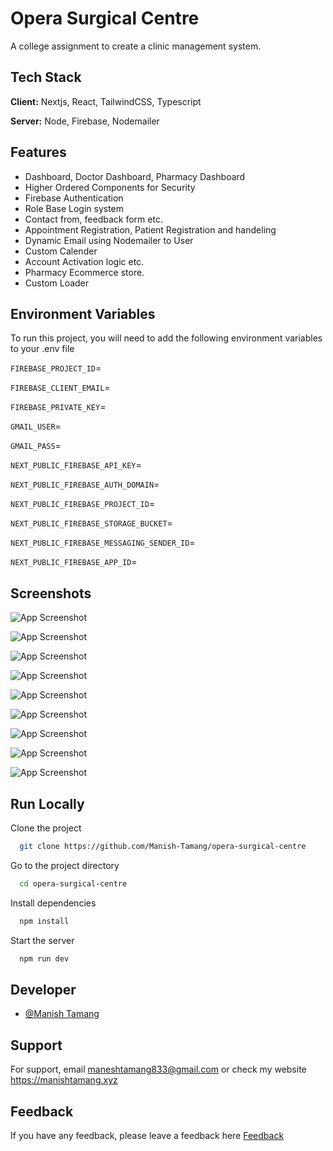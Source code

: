 # Opera Surgical Centre

A college assignment to create a clinic management system.

## Tech Stack

**Client:** Nextjs, React, TailwindCSS, Typescript

**Server:** Node, Firebase, Nodemailer

## Features

- Dashboard, Doctor Dashboard, Pharmacy Dashboard
- Higher Ordered Components for Security
- Firebase Authentication
- Role Base Login system
- Contact from, feedback form etc.
- Appointment Registration, Patient Registration and handeling
- Dynamic Email using Nodemailer to User
- Custom Calender
- Account Activation logic etc.
- Pharmacy Ecommerce store.
- Custom Loader

## Environment Variables

To run this project, you will need to add the following environment variables to your .env file

`FIREBASE_PROJECT_ID`=

`FIREBASE_CLIENT_EMAIL`=

`FIREBASE_PRIVATE_KEY`=

`GMAIL_USER`=

`GMAIL_PASS`=

`NEXT_PUBLIC_FIREBASE_API_KEY`=

`NEXT_PUBLIC_FIREBASE_AUTH_DOMAIN`=

`NEXT_PUBLIC_FIREBASE_PROJECT_ID`=

`NEXT_PUBLIC_FIREBASE_STORAGE_BUCKET`=

`NEXT_PUBLIC_FIREBASE_MESSAGING_SENDER_ID`=

`NEXT_PUBLIC_FIREBASE_APP_ID`=

## Screenshots

![App Screenshot](https://github.com/Manish-Tamang/opera-surgical-centre/blob/main/src/images/banner.png?raw=true)

![App Screenshot](https://github.com/Manish-Tamang/opera-surgical-centre/blob/main/src/images/Screenshot%202024-08-14%20072850.png?raw=true)

![App Screenshot](https://github.com/Manish-Tamang/opera-surgical-centre/blob/main/src/images/Screenshot%202024-08-14%20082538.png?raw=true)

![App Screenshot](https://github.com/Manish-Tamang/opera-surgical-centre/blob/main/src/images/Screenshot%202024-08-14%20082813.png?raw=true)

![App Screenshot](https://github.com/Manish-Tamang/opera-surgical-centre/blob/main/src/images/Screenshot%202024-08-14%20082827.png?raw=true)

![App Screenshot](https://github.com/Manish-Tamang/opera-surgical-centre/blob/main/src/images/Screenshot%202024-08-15%20071428.png?raw=true)

![App Screenshot](https://github.com/Manish-Tamang/opera-surgical-centre/blob/main/src/images/Screenshot%202024-08-15%20071457.png?raw=true)

![App Screenshot](https://github.com/Manish-Tamang/opera-surgical-centre/blob/main/src/images/Screenshot%202024-08-15%20071519.png?raw=true)

![App Screenshot](https://github.com/Manish-Tamang/opera-surgical-centre/blob/main/src/images/Screenshot%202024-08-15%20071534.png?raw=true)

## Run Locally

Clone the project

```bash
  git clone https://github.com/Manish-Tamang/opera-surgical-centre
```

Go to the project directory

```bash
  cd opera-surgical-centre
```

Install dependencies

```bash
  npm install
```

Start the server

```bash
  npm run dev
```

## Developer

- [@Manish Tamang](https://github.com/Manish-Tamang)

## Support

For support, email maneshtamang833@gmail.com or check my website https://manishtamang.xyz

## Feedback

If you have any feedback, please leave a feedback here [Feedback](https://manishtamang.xyz/contact)
